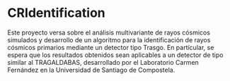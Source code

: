 # CRIdentification
Este proyecto versa sobre el análisis multivariante de rayos cósmicos simulados y desarrollo de un algoritmo para la identificación de rayos cósmicos primarios mediante un detector tipo Trasgo. En partícular, se espera que los resultados obtenidos sean aplicables a un detector de tipo similar al TRAGALDABAS, desarrollado por el Laboratorio Carmen Fernández en la Universidad de Santiago de Compostela.
